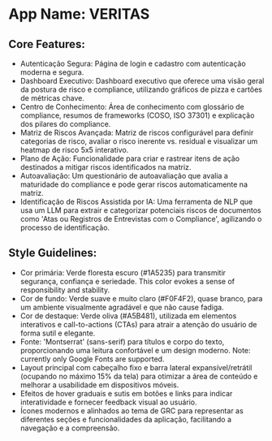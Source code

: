 # **App Name**: VERITAS

## Core Features:

- Autenticação Segura: Página de login e cadastro com autenticação moderna e segura.
- Dashboard Executivo: Dashboard executivo que oferece uma visão geral da postura de risco e compliance, utilizando gráficos de pizza e cartões de métricas chave.
- Centro de Conhecimento: Área de conhecimento com glossário de compliance, resumos de frameworks (COSO, ISO 37301) e explicação dos pilares do compliance.
- Matriz de Riscos Avançada: Matriz de riscos configurável para definir categorias de risco, avaliar o risco inerente vs. residual e visualizar um heatmap de risco 5x5 interativo.
- Plano de Ação: Funcionalidade para criar e rastrear itens de ação destinados a mitigar riscos identificados na matriz.
- Autoavaliação: Um questionário de autoavaliação que avalia a maturidade do compliance e pode gerar riscos automaticamente na matriz.
- Identificação de Riscos Assistida por IA: Uma ferramenta de NLP que usa um LLM para extrair e categorizar potenciais riscos de documentos como 'Atas ou Registros de Entrevistas com o Compliance', agilizando o processo de identificação.

## Style Guidelines:

- Cor primária: Verde floresta escuro (#1A5235) para transmitir segurança, confiança e seriedade. This color evokes a sense of responsibility and stability.
- Cor de fundo: Verde suave e muito claro (#F0F4F2), quase branco, para um ambiente visualmente agradável e que não cause fadiga.
- Cor de destaque: Verde oliva (#A5B481), utilizada em elementos interativos e call-to-actions (CTAs) para atrair a atenção do usuário de forma sutil e elegante.
- Fonte: 'Montserrat' (sans-serif) para títulos e corpo do texto, proporcionando uma leitura confortável e um design moderno. Note: currently only Google Fonts are supported.
- Layout principal com cabeçalho fixo e barra lateral expansível/retrátil (ocupando no máximo 15% da tela) para otimizar a área de conteúdo e melhorar a usabilidade em dispositivos móveis.
- Efeitos de hover graduais e sutis em botões e links para indicar interatividade e fornecer feedback visual ao usuário.
- Ícones modernos e alinhados ao tema de GRC para representar as diferentes seções e funcionalidades da aplicação, facilitando a navegação e a compreensão.